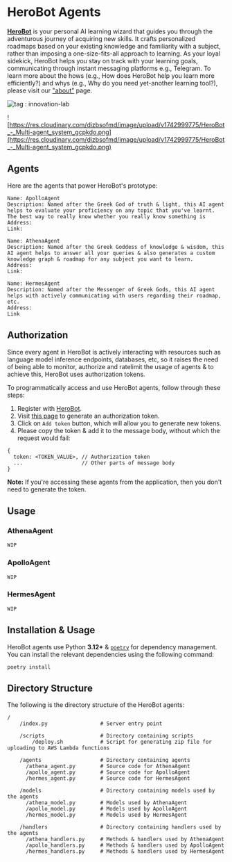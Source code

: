 # HeroBot Agents

[**HeroBot**](https://herobot.site) is your personal AI learning wizard that guides you through the adventurous journey of acquiring new skills. It crafts personalized roadmaps based on your existing knowledge and familiarity with a subject, rather than imposing a one-size-fits-all approach to learning. As your loyal sidekick, HeroBot helps you stay on track with your learning goals, communicating through instant messaging platforms e.g., Telegram. To learn more about the hows (e.g., How does HeroBot help you learn more efficiently?) and whys (e.g., Why do you need yet-another learning tool?), please visit our ["about"](https://herobot.site/about) page. 

![tag : innovation-lab](https://img.shields.io/badge/innovation--lab-3D8BD3)

![https://res.cloudinary.com/dizbsofmd/image/upload/v1742999775/HeroBot_-_Multi-agent_system_gcpkdo.png](https://res.cloudinary.com/dizbsofmd/image/upload/v1742999775/HeroBot_-_Multi-agent_system_gcpkdo.png)

## Agents

Here are the agents that power HeroBot's prototype:

```
Name: ApolloAgent
Description: Named after the Greek God of truth & light, this AI agent helps to evaluate your proficiency on any topic that you've learnt. The best way to really know whether you really know something is 
Address:
Link:

Name: AthenaAgent
Description: Named after the Greek Goddess of knowledge & wisdom, this AI agent helps to answer all your queries & also generates a custom knowledge graph & roadmap for any subject you want to learn.
Address:
Link:

Name: HermesAgent
Description: Named after the Messenger of Greek Gods, this AI agent helps with actively communicating with users regarding their roadmap, etc.
Address:
Link
```

## Authorization

Since every agent in HeroBot is actively interacting with resources such as language model inference endpoints, databases, etc, so it raises the need of being able to monitor, authorize and ratelimit the usage of agents & to achieve this, HeroBot uses authorization tokens. 

To programmatically access and use HeroBot agents, follow through these steps: 
1. Register with [HeroBot](https://herobot.site).
2. Visit [this page](https://herobot.site/tokens) to generate an authorization token.
2. Click on `Add token` button, which will allow you to generate new tokens.
3. Please copy the token & add it to the message body, without which the request would fail:
```
{
  token: <TOKEN_VALUE>, // Authorization token
  ...                   // Other parts of message body
}
```
**Note:** If you're accessing these agents from the application, then you don't need to generate the token. 

## Usage

### **AthenaAgent**
```
WIP
```

### **ApolloAgent**
```
WIP
```

### **HermesAgent**
```
WIP
```

## Installation & Usage

HeroBot agents use Python **3.12+** & [`poetry`](https://python-poetry.org/docs/#installation) for dependency management. You can install the relevant dependencies using the following command: 

```
poetry install
```

## Directory Structure

The following is the directory structure of the HeroBot agents:

```
/
    /index.py                 # Server entry point

    /scripts                  # Directory containing scripts
        /deploy.sh            # Script for generating zip file for uploading to AWS Lambda functions

    /agents                   # Directory containing agents
      /athena_agent.py        # Source code for AthenaAgent
      /apollo_agent.py        # Source code for ApolloAgent
      /hermes_agent.py        # Source code for HermesAgent

    /models                   # Directory containing models used by the agents
      /athena_model.py        # Models used by AthenaAgent
      /apollo_model.py        # Models used by ApolloAgent
      /hermes_model.py        # Models used by HermesAgent

    /handlers                 # Directory containing handlers used by the agents
      /athena_handlers.py     # Methods & handlers used by AthenaAgent
      /apollo_handlers.py     # Methods & handlers used by ApolloAgent
      /hermes_handlers.py     # Methods & handlers used by HermesAgent
```